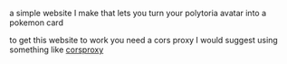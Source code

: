 a simple website I make that lets you turn your polytoria avatar into a pokemon card

to get this website to work you need a cors proxy I would suggest using something like [corsproxy](corsproxy.io)
